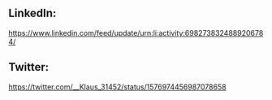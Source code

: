 ## LinkedIn:

https://www.linkedin.com/feed/update/urn:li:activity:6982738324889206784/

## Twitter:

https://twitter.com/__Klaus_31452/status/1576974456987078658
